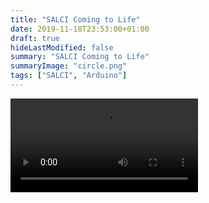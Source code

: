```yaml
---
title: "SALCI Coming to Life"
date: 2019-11-18T23:53:00+01:00
draft: true
hideLastModified: false
summary: "SALCI Coming to Life"
summaryImage: "circle.png"
tags: ["SALCI", "Arduino"]
---
```





<video controls>
  <source src="IMG_0605.mp4" type="video/mp4">

</video>












